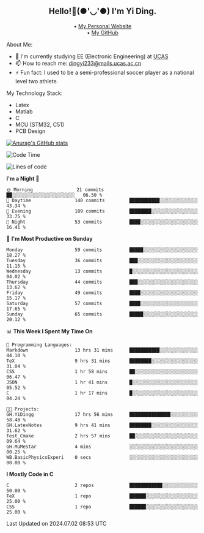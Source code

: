 <h2 style="text-align:center;"> Hello!👋(●'◡'●) I'm Yi Ding.</h2>
<div style="text-align:center;">
  • <a href="https://yidingg.github.io/YiDingg">My Personal Website</a><br>
  • <a href="https://github.com/YiDingg">My GitHub</a>
</div>

About Me:
- 🔭 I'm currently studying EE (Electronic Engineering) at [UCAS](https://www.ucas.ac.cn/)
- 📫 How to reach me: dingyi233@mails.ucas.ac.cn
- ⚡ Fun fact: I used to be a semi-professional soccer player as a national level two athlete.

My Technology Stack:
- Latex
- Matlab
- C
- MCU (STM32, C51)
- PCB Design

[![Anurag's GitHub stats](https://github-readme-stats.vercel.app/api?username=YiDingg)](https://github.com/anuraghazra/github-readme-stats)

<!--START_SECTION:waka-->
![Code Time](http://img.shields.io/badge/Code%20Time-118%20hrs%2034%20mins-blue)

![Lines of code](https://img.shields.io/badge/From%20Hello%20World%20I%27ve%20Written-424.3%20thousand%20lines%20of%20code-blue)

**I'm a Night 🦉** 

```text
🌞 Morning                21 commits          ██░░░░░░░░░░░░░░░░░░░░░░░   06.50 % 
🌆 Daytime                140 commits         ███████████░░░░░░░░░░░░░░   43.34 % 
🌃 Evening                109 commits         ████████░░░░░░░░░░░░░░░░░   33.75 % 
🌙 Night                  53 commits          ████░░░░░░░░░░░░░░░░░░░░░   16.41 % 
```
📅 **I'm Most Productive on Sunday** 

```text
Monday                   59 commits          █████░░░░░░░░░░░░░░░░░░░░   18.27 % 
Tuesday                  36 commits          ███░░░░░░░░░░░░░░░░░░░░░░   11.15 % 
Wednesday                13 commits          █░░░░░░░░░░░░░░░░░░░░░░░░   04.02 % 
Thursday                 44 commits          ███░░░░░░░░░░░░░░░░░░░░░░   13.62 % 
Friday                   49 commits          ████░░░░░░░░░░░░░░░░░░░░░   15.17 % 
Saturday                 57 commits          ████░░░░░░░░░░░░░░░░░░░░░   17.65 % 
Sunday                   65 commits          █████░░░░░░░░░░░░░░░░░░░░   20.12 % 
```


📊 **This Week I Spent My Time On** 

```text
💬 Programming Languages: 
Markdown                 13 hrs 31 mins      ███████████░░░░░░░░░░░░░░   44.10 % 
TeX                      9 hrs 31 mins       ████████░░░░░░░░░░░░░░░░░   31.04 % 
CSS                      1 hr 58 mins        ██░░░░░░░░░░░░░░░░░░░░░░░   06.47 % 
JSON                     1 hr 41 mins        █░░░░░░░░░░░░░░░░░░░░░░░░   05.52 % 
C                        1 hr 17 mins        █░░░░░░░░░░░░░░░░░░░░░░░░   04.24 % 

🐱‍💻 Projects: 
GH.YiDingg               17 hrs 56 mins      ███████████████░░░░░░░░░░   58.48 % 
GH.LatexNotes            9 hrs 41 mins       ████████░░░░░░░░░░░░░░░░░   31.62 % 
Test_Cmake               2 hrs 57 mins       ██░░░░░░░░░░░░░░░░░░░░░░░   09.64 % 
GH.MuMeStar              4 mins              ░░░░░░░░░░░░░░░░░░░░░░░░░   00.25 % 
WB.BasicPhysicsExperi    0 secs              ░░░░░░░░░░░░░░░░░░░░░░░░░   00.00 % 
```

**I Mostly Code in C** 

```text
C                        2 repos             ████████████░░░░░░░░░░░░░   50.00 % 
TeX                      1 repo              ██████░░░░░░░░░░░░░░░░░░░   25.00 % 
CSS                      1 repo              ██████░░░░░░░░░░░░░░░░░░░   25.00 % 
```




 Last Updated on 2024.07.02 08:53 UTC
<!--END_SECTION:waka-->
